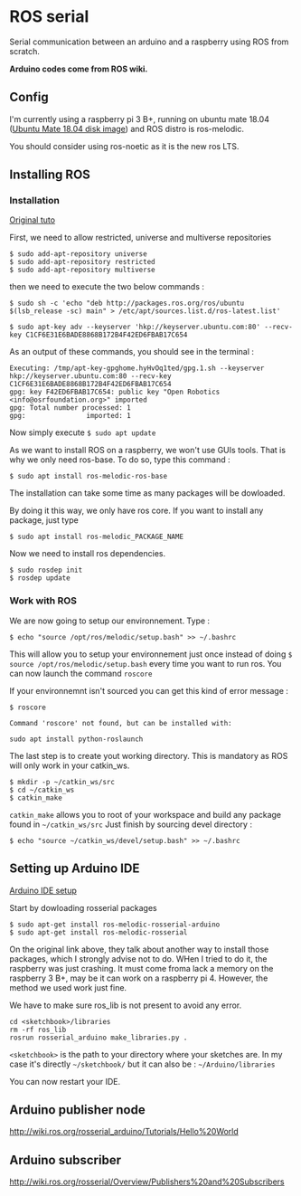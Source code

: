 # ROS serial
Serial communication between an arduino and a raspberry using ROS from scratch.

**Arduino codes come from ROS wiki.**

## Config
I'm currently using a raspberry pi 3 B+, running on ubuntu mate 18.04 ([Ubuntu Mate 18.04 disk image](https://releases.ubuntu-mate.org/archived/18.04/arm64/)) and ROS distro is ros-melodic.

You should consider using ros-noetic as it is the new ros LTS.


## Installing ROS
### Installation

[Original tuto](https://roboticsbackend.com/install-ros-on-raspberry-pi-3/#Which_Operating_System_for_ROS_on_Raspberry_Pi)

First, we need to allow restricted, universe and multiverse repositories

```
$ sudo add-apt-repository universe
$ sudo add-apt-repository restricted
$ sudo add-apt-repository multiverse
```
then we need to execute the two below commands :
```
$ sudo sh -c 'echo "deb http://packages.ros.org/ros/ubuntu $(lsb_release -sc) main" > /etc/apt/sources.list.d/ros-latest.list'
```
```
$ sudo apt-key adv --keyserver 'hkp://keyserver.ubuntu.com:80' --recv-key C1CF6E31E6BADE8868B172B4F42ED6FBAB17C654
```
As an output of these commands, you should see in the terminal : 
```
Executing: /tmp/apt-key-gpghome.hyHvOq1ted/gpg.1.sh --keyserver hkp://keyserver.ubuntu.com:80 --recv-key C1CF6E31E6BADE8868B172B4F42ED6FBAB17C654
gpg: key F42ED6FBAB17C654: public key "Open Robotics <info@osrfoundation.org>" imported
gpg: Total number processed: 1
gpg:               imported: 1
```
Now simply execute ```$ sudo apt update```

As we want to install ROS on a raspberry, we won't use GUIs tools. That is why we only need ros-base. To do so, type this command :
```
$ sudo apt install ros-melodic-ros-base
```
The installation can take some time as many packages will be dowloaded.

By doing it this way, we only have ros core. If you want to install any package, just type 
``` 
$ sudo apt install ros-melodic_PACKAGE_NAME
```
Now we need to install ros dependencies.
```
$ sudo rosdep init
$ rosdep update
```

### Work with ROS

We are now going to setup our environnement. Type :
```
$ echo "source /opt/ros/melodic/setup.bash" >> ~/.bashrc
```
This will allow you to setup your environnement just once instead of doing ```$ source /opt/ros/melodic/setup.bash``` every time you want to run ros.
You can now launch the command ```roscore```

If your environnemnt isn't sourced you can get this kind of error message :
```
$ roscore

Command 'roscore' not found, but can be installed with:

sudo apt install python-roslaunch
```

The last step is to create yout working directory. This is mandatory as ROS will only work in your catkin_ws.
```
$ mkdir -p ~/catkin_ws/src
$ cd ~/catkin_ws
$ catkin_make
```
```catkin_make``` allows you to root of your workspace and build any package found in ```~/catkin_ws/src```
Just finish by sourcing devel directory :
```
$ echo "source ~/catkin_ws/devel/setup.bash" >> ~/.bashrc
```

## Setting up Arduino IDE

[Arduino IDE setup](http://wiki.ros.org/rosserial_arduino/Tutorials/Arduino%20IDE%20Setup)

Start by dowloading rosserial packages

```
$ sudo apt-get install ros-melodic-rosserial-arduino
$ sudo apt-get install ros-melodic-rosserial
```
On the original link above, they talk about another way to install those packages, which I strongly advise not to do. WHen I tried to do it, the raspberry was just crashing. It must come froma lack a memory on the raspberry 3 B+, may be it can work on a raspberry pi 4. However, the method we used work just fine.

We have to make sure ros_lib is not present to avoid any error.
```
cd <sketchbook>/libraries
rm -rf ros_lib
rosrun rosserial_arduino make_libraries.py .
```
```<sketchbook>``` is the path to your directory where your sketches are. In my case it's directly ```~/sketchbook/``` but it can also be : ```~/Arduino/libraries```

You can now restart your IDE.

## Arduino publisher node

http://wiki.ros.org/rosserial_arduino/Tutorials/Hello%20World

## Arduino subscriber

http://wiki.ros.org/rosserial/Overview/Publishers%20and%20Subscribers














